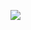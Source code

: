 ![](https://static.wikia.nocookie.net/ensemble-stars/images/a/aa/%28Hot-Blooded_Dragon%29_Tetora_Nagumo_Chibi.gif/revision/latest?cb=20240405085939)
